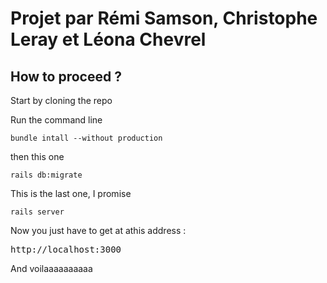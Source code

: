 <h1>Projet par Rémi Samson, Christophe Leray et Léona Chevrel</h1>
<h2>How to proceed ?</h2>
<p>Start by cloning the repo</p>
<p>Run the command line</p>
<pre><code>bundle intall --without production</code></pre>
<p>then this one</p>
<pre><code>rails db:migrate</code></pre>
<p>This is the last one, I promise</p>
<pre><code>rails server</code></pre>
<p>Now you just have to get at athis address :</p>
<pre>http://localhost:3000</pre>
<p>And voilaaaaaaaaaa</p>
